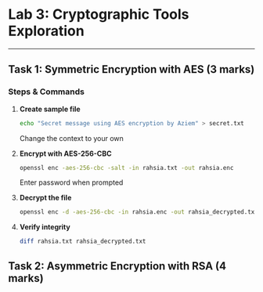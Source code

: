 # Lab 3: Cryptographic Tools Exploration  

---

## Task 1: Symmetric Encryption with AES (3 marks)

### Steps & Commands

1. **Create sample file**  

   ```sh
   echo "Secret message using AES encryption by Aziem" > secret.txt
   ```

   Change the context to your own

2. **Encrypt with AES-256-CBC**

    ```sh
    openssl enc -aes-256-cbc -salt -in rahsia.txt -out rahsia.enc
    ```

    Enter password when prompted

3. **Decrypt the file**

    ```sh
    openssl enc -d -aes-256-cbc -in rahsia.enc -out rahsia_decrypted.txt
    ```

4. **Verify integrity**

    ```sh
    diff rahsia.txt rahsia_decrypted.txt
    ```

## Task 2: Asymmetric Encryption with RSA (4 marks)
